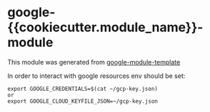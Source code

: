 # google-{{cookiecutter.module_name}}-module

This module was generated from [google-module-template](https://github.com/terraform-cloud-modules/google-module-template)

In order to interact with google resources env should be set:

```shell script
export GOOGLE_CREDENTIALS=$(cat ~/gcp-key.json)
or
export GOOGLE_CLOUD_KEYFILE_JSON=~/gcp-key.json
```